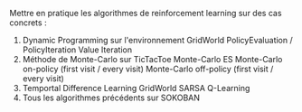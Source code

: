 Mettre en pratique les algorithmes de reinforcement learning sur des cas concrets :
1. Dynamic Programming sur l'environnement GridWorld
PolicyEvaluation / PolicyIteration
Value Iteration
2. Méthode de Monte-Carlo sur TicTacToe
Monte-Carlo ES
Monte-Carlo on-policy (first visit / every visit)
Monte-Carlo off-policy (first visit / every visit)
3. Temportal Difference Learning GridWorld
SARSA
Q-Learning
4. Tous les algorithmes précédents sur SOKOBAN

